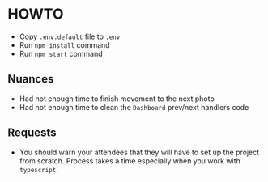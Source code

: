 # HOWTO

- Copy `.env.default` file to `.env`
- Run `npm install` command
- Run `npm start` command


## Nuances

- Had not enough time to finish movement to the next photo
- Had not enough time to clean the `Dashboard` prev/next handlers code

## Requests

- You should warn your attendees that they will have to set up the project from scratch. Process takes a time especially when you work with `typescript`.